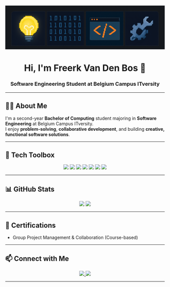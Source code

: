 <!-- Banner -->
<p align="center">
  <img src="https://github.com/freerkvdB/freerkvdB/blob/main/Icons.png" alt="Freerk Van Den Bos Banner" />
</p>

<h1 align="center">Hi, I'm Freerk Van Den Bos 👋</h1>
<h3 align="center">Software Engineering Student at Belgium Campus ITversity</h3>

---

## 🧑‍💼 About Me

I'm a second-year **Bachelor of Computing** student majoring in **Software Engineering** at Belgium Campus ITversity.  
I enjoy **problem-solving**, **collaborative development**, and building **creative, functional software solutions**.

---

## 🧰 Tech Toolbox

<p align="center">
  <img src="https://img.shields.io/badge/HTML5-E34F26?logo=html5&logoColor=white&style=for-the-badge" />
  <img src="https://img.shields.io/badge/CSS3-1572B6?logo=css3&logoColor=white&style=for-the-badge" />
  <img src="https://img.shields.io/badge/JavaScript-F7DF1E?logo=javascript&logoColor=black&style=for-the-badge" />
  <img src="https://img.shields.io/badge/C%23-239120?logo=c-sharp&logoColor=white&style=for-the-badge" />
  <img src="https://img.shields.io/badge/Visual%20Studio-5C2D91?logo=visual-studio&logoColor=white&style=for-the-badge" />
  <img src="https://img.shields.io/badge/VS%20Code-007ACC?logo=visual-studio-code&logoColor=white&style=for-the-badge" />
  <img src="https://img.shields.io/badge/SQL-4479A1?logo=MicrosoftSQLServer&logoColor=white&style=for-the-badge" />
</p>

---

## 📊 GitHub Stats

<p align="center">
  <img src="https://github-readme-stats.vercel.app/api?username=freerkvdb&show_icons=true&theme=radical" width="48%" />
  <img src="https://github-readme-stats.vercel.app/api/top-langs/?username=freerkvdb&layout=compact&theme=radical" width="48%" />
</p>

---

## 🏅 Certifications

- Group Project Management & Collaboration (Course-based)

---

## 📫 Connect with Me

<p align="center">
  <a href="mailto:vdbosfreerk@gmail.com">
    <img src="https://img.shields.io/badge/Gmail-D14836?logo=gmail&logoColor=white&style=for-the-badge" />
  </a>
  <a href="https://www.linkedin.com/in/freerk-van-den-bos-390999274/">
    <img src="https://img.shields.io/badge/LinkedIn-0A66C2?logo=linkedin&logoColor=white&style=for-the-badge" />
  </a>
</p>

---


